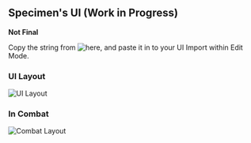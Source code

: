 ## Specimen's  UI (Work in Progress) 

**Not Final**

Copy the string from ![here](https://github.com/dwhite78/WoW-UI/blob/b06ba6c484a928e9503773baf15b7fc701fa89e5/Druid/Feral/FeralUI), and paste it in to your UI Import within Edit Mode.

### UI Layout
![UI Layout](https://github.com/dwhite78/WoW-UI/blob/56745fc1325633f7f47ab2cf1aa0ab511a431a42/Druid/Feral/Feral%20Druid%20UI%20Layout.PNG)

### In Combat
![Combat Layout](https://github.com/dwhite78/WoW-UI/blob/9cb9b79edc2a14cec351b747fb7bbb2b6c2a566f/Druid/Feral/feralcombat.PNG)
